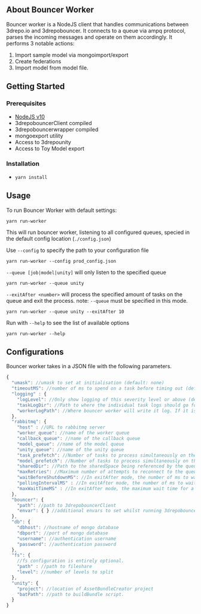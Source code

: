 ## About Bouncer Worker
Bouncer worker is a NodeJS client that handles communications between 3drepo.io and 3drepobouncer. It connects to a queue via ampq protocol, parses the incoming messages and operate on them accordingly.
It performs 3 notable actions:
  1. Import sample model via mongoimport/export
  2. Create federations
  3. Import model from model file.

## Getting Started
### Prerequisites
  - [NodeJS v10](https://nodejs.org/dist/latest-v10.x/)
  - 3drepobouncerClient compiled
  - 3drepobouncerwrapper compiled
  - mongoexport utility
  - Access to 3drepounity
  - Access to Toy Model export
### Installation
  - `yarn install`

## Usage
  To run Bouncer Worker with default settings:
  ````
  yarn run-worker
  ````
  This will run bouncer worker, listening to all configured queues, specied in the default config location (`./config.json`)

  Use `--config` to specify the path to your configuration file
  ````
  yarn run-worker --config prod_config.json
  ````

  `--queue [job|model|unity]` will only listen to the specified queue
  ````
  yarn run-worker --queue unity
  ````

  `--exitAfter <number>` will process the specified amount of tasks on the queue and exit the process. note: `--queue` must be specified in this mode.
  ````
  yarn run-worker --queue unity --exitAfter 10
  ````

  Run with `--help` to see the list of available options
  ````
  yarn run-worker --help
  ````

## Configurations
Bouncer worker takes in a JSON file with the following parameters.

````js
{
  "umask": //umask to set at initialisation (default: none)
  "timeoutMS": //number of ms to spend on a task before timing out (default: 3hours)
  "logging" : {
  	"logLevel": //Only show logging of this severity level or above (default: info)
    "taskLogDir": //Path to where the individual task logs should go for each tasks (Used to be in bouncer.log_dir). (default: rabbitmq.sharedDir[recommended])
    "workerLogPath": //Where bouncer worker will write it log. If it is not specified, it will not log to file.
  },
  "rabbitmq": {
    "host" : //URL to rabbitmq server
    "worker_queue": //name of the worker queue
    "callback_queue": //name of the callback queue
    "model_queue": //name of the model queue
    "unity_queue": //name of the unity queue
    "task_prefetch": //Number of tasks to process simultaneously on the worker queue (default: 4)
    "model_prefetch": //Number of tasks to process simultaneously on the model queue (default: 1)
    "sharedDir": //Path to the sharedSpace being referenced by the queue
    "maxRetries": //Maximum number of attempts to reconnect to the queue before giving up (default: 3)
    "waitBeforeShutdownMS": //In exitAfter mode, the number of ms to wait before shutting down the application (default: 60000)
    "pollingIntervalMS" : //In exitAfter mode, the number of ms to wait inbetween polling the queue for tasks (default: 10000)
    "maxWaitTimeMS" : //In exitAfter mode, the maximum wait time for a task before exiting the process (default: 300000 - aka 5mins)
  },
  "bouncer": {
    "path": //path to 3drepobouncerClient
    "envar": { } //additional envars to set whilst running 3drepobouncerClient
  },
  "db": {
    "dbhost": //hostname of mongo database
    "dbport": //port of mongo database
    "username": //authentication username
    "password": //authentication password
  },
  "fs": {
    //fs configuration is entirely optional.
    "path" : //path to fileshare
    "level": //number of levels to split
  },
  "unity": {
    "project": //location of AssetBundleCreator project
    "batPath": //path to buildBundle script.
  }
}
````

